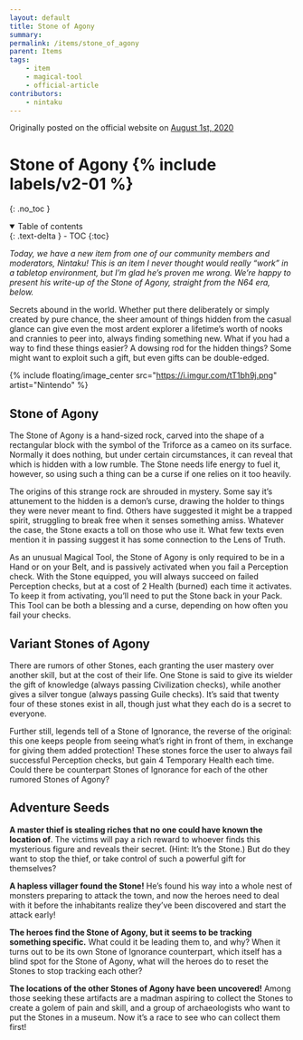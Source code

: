 ```yaml
---
layout: default
title: Stone of Agony
summary:
permalink: /items/stone_of_agony
parent: Items
tags:
    - item
    - magical-tool
    - official-article
contributors:
    - nintaku
---
```


Originally posted on the official website on [August 1st, 2020](https://reclaimthewild.net/index.php/2020/08/01/new-item-stone-of-agony/)

# Stone of Agony {% include labels/v2-01 %}
{: .no_toc }

<details open markdown="block">
  <summary>
    Table of contents
  </summary>
  {: .text-delta }
- TOC
{:toc}
</details>

*Today, we have a new item from one of our community members and moderators, Nintaku! This is an item I never thought would really “work” in a tabletop environment, but I’m glad he’s proven me wrong. We’re happy to present his write-up of the Stone of Agony, straight from the N64 era, below.*

Secrets abound in the world. Whether put there deliberately or simply created by pure chance, the sheer amount of things hidden from the casual glance can give even the most ardent explorer a lifetime’s worth of nooks and crannies to peer into, always finding something new. What if you had a way to find these things easier? A dowsing rod for the hidden things? Some might want to exploit such a gift, but even gifts can be double-edged.

{% include floating/image_center src="https://i.imgur.com/tT1bh9j.png" artist="Nintendo" %}

## Stone of Agony

The Stone of Agony is a hand-sized rock, carved into the shape of a rectangular block with the symbol of the Triforce as a cameo on its surface. Normally it does nothing, but under certain circumstances, it can reveal that which is hidden with a low rumble. The Stone needs life energy to fuel it, however, so using such a thing can be a curse if one relies on it too heavily.

The origins of this strange rock are shrouded in mystery. Some say it’s attunement to the hidden is a demon’s curse, drawing the holder to things they were never meant to find. Others have suggested it might be a trapped spirit, struggling to break free when it senses something amiss. Whatever the case, the Stone exacts a toll on those who use it. What few texts even mention it in passing suggest it has some connection to the Lens of Truth.

As an unusual Magical Tool, the Stone of Agony is only required to be in a Hand or on your Belt, and is passively activated when you fail a Perception check. With the Stone equipped, you will always succeed on failed Perception checks, but at a cost of 2 Health (burned) each time it activates. To keep it from activating, you’ll need to put the Stone back in your Pack. This Tool can be both a blessing and a curse, depending on how often you fail your checks.

## Variant Stones of Agony

There are rumors of other Stones, each granting the user mastery over another skill, but at the cost of their life. One Stone is said to give its wielder the gift of knowledge (always passing Civilization checks), while another gives a silver tongue (always passing Guile checks). It’s said that twenty four of these stones exist in all, though just what they each do is a secret to everyone.

Further still, legends tell of a Stone of Ignorance, the reverse of the original: this one keeps people from seeing what’s right in front of them, in exchange for giving them added protection! These stones force the user to always fail successful Perception checks, but gain 4 Temporary Health each time. Could there be counterpart Stones of Ignorance for each of the other rumored Stones of Agony?

## Adventure Seeds

**A master thief is stealing riches that no one could have known the location of**. The victims will pay a rich reward to whoever finds this mysterious figure and reveals their secret. (Hint: It’s the Stone.) But do they want to stop the thief, or take control of such a powerful gift for themselves?

**A hapless villager found the Stone!** He’s found his way into a whole nest of monsters preparing to attack the town, and now the heroes need to deal with it before the inhabitants realize they’ve been discovered and start the attack early!

**The heroes find the Stone of Agony, but it seems to be tracking something specific.** What could it be leading them to, and why? When it turns out to be its own Stone of Ignorance counterpart, which itself has a blind spot for the Stone of Agony, what will the heroes do to reset the Stones to stop tracking each other?

**The locations of the other Stones of Agony have been uncovered!** Among those seeking these artifacts are a madman aspiring to collect the Stones to create a golem of pain and skill, and a group of archaeologists who want to put the Stones in a museum. Now it’s a race to see who can collect them first!